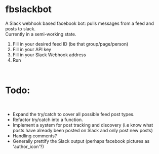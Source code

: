# fbslackbot
A Slack webhook based facebook bot: pulls messages from a feed and posts to slack.
<br>
Currently in a semi-working state.
<br>
<ol type="1">
<li>Fill in your desired feed ID (be that group/page/person)</li>
<li>Fill in your API key</li>
<li>Fill in your Slack Webhook address</li>
<li>Run</li> 
</ol>
<br>
<h1>Todo:</h1>
<br>
<ul>
<li>Expand the try/catch to cover all possible feed post types.</li>
<li>Refactor try/catch into a function.</li>
<li>Implement a system for post tracking and discovery (i.e know what posts have already 
been posted on Slack and only post new posts)</li>
<li>Handling comments?</li>
<li>Generally prettify the Slack output (perhaps facebook pictures as 'author_icon'?)</li>
</ul>


